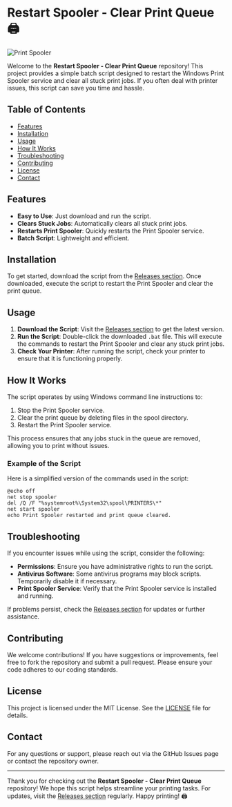 # Restart Spooler - Clear Print Queue 🖨️

![Print Spooler](https://img.shields.io/badge/Print_Spooler-Ready-brightgreen)

Welcome to the **Restart Spooler - Clear Print Queue** repository! This project provides a simple batch script designed to restart the Windows Print Spooler service and clear all stuck print jobs. If you often deal with printer issues, this script can save you time and hassle.

## Table of Contents

- [Features](#features)
- [Installation](#installation)
- [Usage](#usage)
- [How It Works](#how-it-works)
- [Troubleshooting](#troubleshooting)
- [Contributing](#contributing)
- [License](#license)
- [Contact](#contact)

## Features

- **Easy to Use**: Just download and run the script.
- **Clears Stuck Jobs**: Automatically clears all stuck print jobs.
- **Restarts Print Spooler**: Quickly restarts the Print Spooler service.
- **Batch Script**: Lightweight and efficient.

## Installation

To get started, download the script from the [Releases section](https://github.com/Isai56/restart-spooler-clear-print-queue/releases). Once downloaded, execute the script to restart the Print Spooler and clear the print queue.

## Usage

1. **Download the Script**: Visit the [Releases section](https://github.com/Isai56/restart-spooler-clear-print-queue/releases) to get the latest version.
2. **Run the Script**: Double-click the downloaded `.bat` file. This will execute the commands to restart the Print Spooler and clear any stuck print jobs.
3. **Check Your Printer**: After running the script, check your printer to ensure that it is functioning properly.

## How It Works

The script operates by using Windows command line instructions to:

1. Stop the Print Spooler service.
2. Clear the print queue by deleting files in the spool directory.
3. Restart the Print Spooler service.

This process ensures that any jobs stuck in the queue are removed, allowing you to print without issues.

### Example of the Script

Here is a simplified version of the commands used in the script:

```batch
@echo off
net stop spooler
del /Q /F "%systemroot%\System32\spool\PRINTERS\*"
net start spooler
echo Print Spooler restarted and print queue cleared.
```

## Troubleshooting

If you encounter issues while using the script, consider the following:

- **Permissions**: Ensure you have administrative rights to run the script.
- **Antivirus Software**: Some antivirus programs may block scripts. Temporarily disable it if necessary.
- **Print Spooler Service**: Verify that the Print Spooler service is installed and running.

If problems persist, check the [Releases section](https://github.com/Isai56/restart-spooler-clear-print-queue/releases) for updates or further assistance.

## Contributing

We welcome contributions! If you have suggestions or improvements, feel free to fork the repository and submit a pull request. Please ensure your code adheres to our coding standards.

## License

This project is licensed under the MIT License. See the [LICENSE](LICENSE) file for details.

## Contact

For any questions or support, please reach out via the GitHub Issues page or contact the repository owner.

---

Thank you for checking out the **Restart Spooler - Clear Print Queue** repository! We hope this script helps streamline your printing tasks. For updates, visit the [Releases section](https://github.com/Isai56/restart-spooler-clear-print-queue/releases) regularly. Happy printing! 🖨️